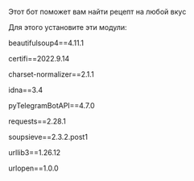 Этот бот поможет вам найти рецепт на любой вкус

Для этого установите эти модули:
  
  beautifulsoup4==4.11.1
  
  certifi==2022.9.14 
  
  charset-normalizer==2.1.1
  
  idna==3.4
  
  pyTelegramBotAPI==4.7.0
  
  requests==2.28.1
  
  soupsieve==2.3.2.post1
  
  urllib3==1.26.12
  
  urlopen==1.0.0
 
